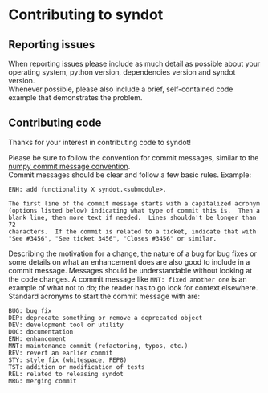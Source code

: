# Contributing to syndot

## Reporting issues

When reporting issues please include as much detail as possible about 
your operating system, python version, dependencies version and syndot 
version.  
Whenever possible, please also include a brief, self-contained code 
example that demonstrates the problem.

## Contributing code

Thanks for your interest in contributing code to syndot!

Please be sure to follow the convention for commit messages, similar to
the [numpy commit message convention](https://numpy.org/devdocs/dev/development_workflow.html#writing-the-commit-message).  
Commit messages should be clear and follow a few basic rules. Example:

```
ENH: add functionality X syndot.<submodule>.

The first line of the commit message starts with a capitalized acronym
(options listed below) indicating what type of commit this is.  Then a 
blank line, then more text if needed.  Lines shouldn't be longer than 72
characters.  If the commit is related to a ticket, indicate that with
"See #3456", "See ticket 3456", "Closes #3456" or similar.
```

Describing the motivation for a change, the nature of a bug for bug 
fixes or some details on what an enhancement does are also good to 
include in a commit message. Messages should be understandable without 
looking at the code changes. A commit message like 
`MNT: fixed another one` is an example of what not to do; the reader has
to go look for context elsewhere.  
Standard acronyms to start the commit message with are:

```
BUG: bug fix
DEP: deprecate something or remove a deprecated object
DEV: development tool or utility
DOC: documentation
ENH: enhancement
MNT: maintenance commit (refactoring, typos, etc.)
REV: revert an earlier commit
STY: style fix (whitespace, PEP8)
TST: addition or modification of tests
REL: related to releasing syndot
MRG: merging commit
```
